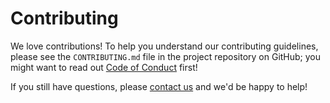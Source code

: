 # Contributing

We love contributions! To help you understand our contributing guidelines, please see the `CONTRIBUTING.md` file in the
project repository on GitHub; you might want to read out
[Code of Conduct][code-of-conduct] first!

If you still have questions, please [contact us][email] and we'd be happy to help!

[code-of-conduct]: ./CODE_OF_CONDUCT.md
[email]: mailto:gdsdatascience@digital.cabinet-office.gov.uk
